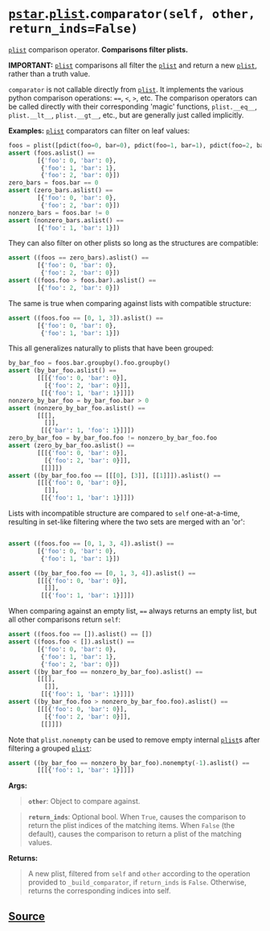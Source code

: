# [`pstar`](./pstar.md).[`plist`](./pstar_plist.md).`comparator(self, other, return_inds=False)`

[`plist`](./pstar_plist.md) comparison operator. **Comparisons filter plists.**

**IMPORTANT:** [`plist`](./pstar_plist.md) comparisons all filter the [`plist`](./pstar_plist.md) and return a new
[`plist`](./pstar_plist.md), rather than a truth value.

`comparator` is not callable directly from [`plist`](./pstar_plist.md). It implements the various
python comparison operations: `==`, `<`, `>`, etc. The comparison operators
can be called directly with their corresponding 'magic' functions,
`plist.__eq__`, `plist.__lt__`, `plist.__gt__`, etc., but are generally just
called implicitly.

**Examples:**
[`plist`](./pstar_plist.md) comparators can filter on leaf values:
```python
foos = plist([pdict(foo=0, bar=0), pdict(foo=1, bar=1), pdict(foo=2, bar=0)])
assert (foos.aslist() ==
        [{'foo': 0, 'bar': 0},
         {'foo': 1, 'bar': 1},
         {'foo': 2, 'bar': 0}])
zero_bars = foos.bar == 0
assert (zero_bars.aslist() ==
        [{'foo': 0, 'bar': 0},
         {'foo': 2, 'bar': 0}])
nonzero_bars = foos.bar != 0
assert (nonzero_bars.aslist() ==
        [{'foo': 1, 'bar': 1}])
```

They can also filter on other plists so long as the structures are
compatible:
```python
assert ((foos == zero_bars).aslist() ==
        [{'foo': 0, 'bar': 0},
         {'foo': 2, 'bar': 0}])
assert ((foos.foo > foos.bar).aslist() ==
        [{'foo': 2, 'bar': 0}])
```

The same is true when comparing against lists with compatible structure:
```python
assert ((foos.foo == [0, 1, 3]).aslist() ==
        [{'foo': 0, 'bar': 0},
         {'foo': 1, 'bar': 1}])
```

This all generalizes naturally to plists that have been grouped:
```python
by_bar_foo = foos.bar.groupby().foo.groupby()
assert (by_bar_foo.aslist() ==
        [[[{'foo': 0, 'bar': 0}],
          [{'foo': 2, 'bar': 0}]],
         [[{'foo': 1, 'bar': 1}]]])
nonzero_by_bar_foo = by_bar_foo.bar > 0
assert (nonzero_by_bar_foo.aslist() ==
        [[[],
          []],
         [[{'bar': 1, 'foo': 1}]]])
zero_by_bar_foo = by_bar_foo.foo != nonzero_by_bar_foo.foo
assert (zero_by_bar_foo.aslist() ==
        [[[{'foo': 0, 'bar': 0}],
          [{'foo': 2, 'bar': 0}]],
         [[]]])
assert ((by_bar_foo.foo == [[[0], [3]], [[1]]]).aslist() ==
        [[[{'foo': 0, 'bar': 0}],
          []],
         [[{'foo': 1, 'bar': 1}]]])
```

Lists with incompatible structure are compared to `self` one-at-a-time,
resulting in set-like filtering where the two sets are merged with an 'or':
```python

assert ((foos.foo == [0, 1, 3, 4]).aslist() ==
        [{'foo': 0, 'bar': 0},
         {'foo': 1, 'bar': 1}])

assert ((by_bar_foo.foo == [0, 1, 3, 4]).aslist() ==
        [[[{'foo': 0, 'bar': 0}],
          []],
         [[{'foo': 1, 'bar': 1}]]])
```

When comparing against an empty list, `==` always returns an empty list, but
all other comparisons return `self`:
```python
assert ((foos.foo == []).aslist() == [])
assert ((foos.foo < []).aslist() ==
        [{'foo': 0, 'bar': 0},
         {'foo': 1, 'bar': 1},
         {'foo': 2, 'bar': 0}])
assert ((by_bar_foo == nonzero_by_bar_foo).aslist() ==
        [[[],
          []],
         [[{'foo': 1, 'bar': 1}]]])
assert ((by_bar_foo.foo > nonzero_by_bar_foo.foo).aslist() ==
        [[[{'foo': 0, 'bar': 0}],
          [{'foo': 2, 'bar': 0}]],
         [[]]])
```

Note that `plist.nonempty` can be used to remove empty internal [`plist`](./pstar_plist.md)s
after filtering a grouped [`plist`](./pstar_plist.md):
```python
assert ((by_bar_foo == nonzero_by_bar_foo).nonempty(-1).aslist() ==
        [[[{'foo': 1, 'bar': 1}]]])
```

**Args:**

>    **`other`**: Object to compare against.

>    **`return_inds`**: Optional bool. When `True`, causes the comparison to return
>                 the plist indices of the matching items. When `False`
>                 (the default), causes the comparison to return a plist of the
>                 matching values.

**Returns:**

>    A new plist, filtered from `self` and `other` according to the operation
>    provided to `_build_comparator`, if `return_inds` is `False`. Otherwise,
>    returns the corresponding indices into self.



## [Source](../pstar/pstar.py#L1128-L1281)